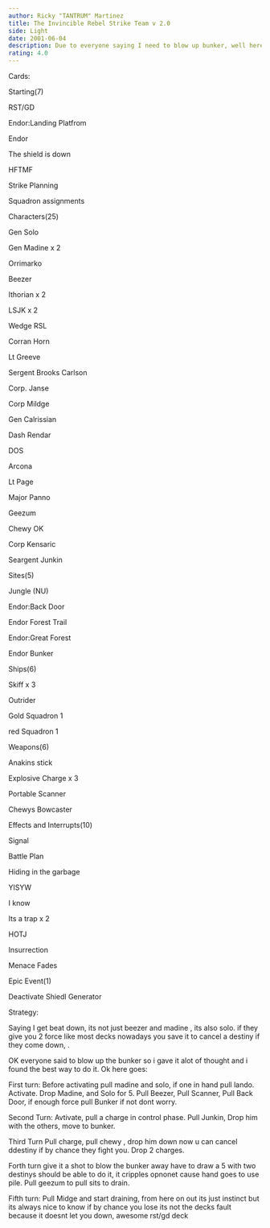 ```yaml
---
author: Ricky "TANTRUM" Martinez
title: The Invincible Rebel Strike Team v 2.0
side: Light
date: 2001-06-04
description: Due to everyone saying I need to blow up bunker, well here it is, Hey it wins by a whole lot more
rating: 4.0
---
```

Cards: 

Starting(7) 
RST/GD 
Endor:Landing Platfrom 
Endor 
The shield is down 
HFTMF 
Strike Planning 
Squadron assignments 

Characters(25) 
Gen Solo 
Gen Madine x 2
Orrimarko 
Beezer 
Ithorian x 2 
LSJK x 2 
Wedge RSL 
Corran Horn 
Lt Greeve 
Sergent Brooks Carlson 
Corp. Janse 
Corp Mildge 
Gen Calrissian 
Dash Rendar 
DOS 
Arcona 
Lt Page 
Major Panno 
Geezum 
Chewy OK
Corp Kensaric
Seargent Junkin

Sites(5) 
Jungle (NU) 
Endor:Back Door 
Endor Forest Trail 
Endor:Great Forest 
Endor Bunker

Ships(6) 
Skiff x 3 
Outrider 
Gold Squadron 1 
red Squadron 1 

Weapons(6) 
Anakins stick 
Explosive Charge x 3
Portable Scanner
Chewys Bowcaster 

Effects and Interrupts(10) 
Signal 
Battle Plan 
Hiding in the garbage 
YISYW 
I know 
Its a trap x 2
HOTJ 
Insurrection 
Menace Fades 

Epic Event(1)
Deactivate Shiedl Generator 

Strategy: 

Saying I get beat down, its not just beezer and madine , its also solo. if they give you 2 force like most decks nowadays you save it to cancel a destiny if they come down, .

OK everyone said to blow up the bunker so i gave it alot of thought and i found the best way to do it.  Ok here goes:

First turn:  Before activating pull madine and solo, if one in hand pull lando.  Activate.  Drop Madine, and Solo for 5. Pull Beezer, Pull Scanner, Pull Back Door, if enough force pull Bunker if not dont worry.

Second Turn: Avtivate, pull a charge in control phase.  Pull Junkin, Drop him with the others, move to bunker.

Third Turn Pull charge, pull chewy , drop him down now u can cancel ddestiny if by chance they fight you.  Drop 2 charges.

Forth turn give it a shot to blow the bunker away have to draw a 5 with two destinys should be able to do it, it cripples opnonet cause hand goes to use pile.  Pull geezum to pull sits to drain.

Fifth turn: Pull Midge and start draining, from here on out its just instinct but its always nice to know if by chance you lose its not the decks fault because it doesnt let you down, awesome rst/gd deck  